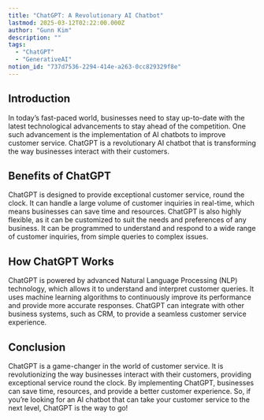 ```yaml
---
title: "ChatGPT: A Revolutionary AI Chatbot"
lastmod: 2025-03-12T02:22:00.000Z
author: "Gunn Kim"
description: ""
tags:
  - "ChatGPT"
  - "GenerativeAI"
notion_id: "737d7536-2294-414e-a263-0cc829329f8e"
---
```


## Introduction

In today’s fast-paced world, businesses need to stay up-to-date with the latest technological advancements to stay ahead of the competition. One such advancement is the implementation of AI chatbots to improve customer service. ChatGPT is a revolutionary AI chatbot that is transforming the way businesses interact with their customers.

## Benefits of ChatGPT

ChatGPT is designed to provide exceptional customer service, round the clock. It can handle a large volume of customer inquiries in real-time, which means businesses can save time and resources. ChatGPT is also highly flexible, as it can be customized to suit the needs and preferences of any business. It can be programmed to understand and respond to a wide range of customer inquiries, from simple queries to complex issues.

## How ChatGPT Works

ChatGPT is powered by advanced Natural Language Processing (NLP) technology, which allows it to understand and interpret customer queries. It uses machine learning algorithms to continuously improve its performance and provide more accurate responses. ChatGPT can integrate with other business systems, such as CRM, to provide a seamless customer service experience.

## Conclusion

ChatGPT is a game-changer in the world of customer service. It is revolutionizing the way businesses interact with their customers, providing exceptional service round the clock. By implementing ChatGPT, businesses can save time, resources, and provide a better customer experience. So, if you’re looking for an AI chatbot that can take your customer service to the next level, ChatGPT is the way to go!

